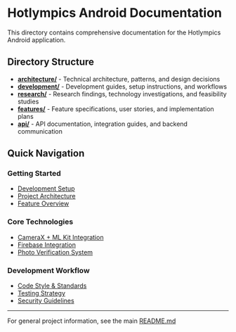 # Hotlympics Android Documentation

This directory contains comprehensive documentation for the Hotlympics Android application.

## Directory Structure

- **[architecture/](architecture/)** - Technical architecture, patterns, and design decisions
- **[development/](development/)** - Development guides, setup instructions, and workflows
- **[research/](research/)** - Research findings, technology investigations, and feasibility studies
- **[features/](features/)** - Feature specifications, user stories, and implementation plans
- **[api/](api/)** - API documentation, integration guides, and backend communication

## Quick Navigation

### Getting Started
- [Development Setup](development/setup.md)
- [Project Architecture](architecture/overview.md)
- [Feature Overview](features/overview.md)

### Core Technologies
- [CameraX + ML Kit Integration](research/android-technologies.md)
- [Firebase Integration](api/firebase-integration.md)
- [Photo Verification System](features/photo-verification.md)

### Development Workflow
- [Code Style & Standards](development/code-style.md)
- [Testing Strategy](development/testing.md)
- [Security Guidelines](development/security.md)

---

For general project information, see the main [README.md](../README.md)